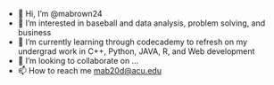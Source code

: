 - 👋 Hi, I’m @mabrown24
- 👀 I’m interested in baseball and data analysis, problem solving, and business
- 🌱 I’m currently learning through codecademy to refresh on my undergrad work in C++, Python, JAVA, R, and Web development
- 💞️ I’m looking to collaborate on ...
- 📫 How to reach me mab20d@acu.edu

<!---
mabrown24/mabrown24 is a ✨ special ✨ repository because its `README.md` (this file) appears on your GitHub profile.
You can click the Preview link to take a look at your changes.
--->
